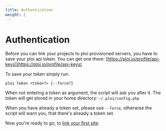 ```yaml
---
title: Authentication
weight: 2
---
```


# Authentication

Before you can link your projects to ploi provisioned servers, you have to save your ploi api token. You can
get one there: [https://ploi.io/profile/api-keys](https://ploi.io/profile/api-keys)

To save your token simply run:

```shell script
ploi token <token?> {--force?}
```

When not entering a token as argument, the script will ask you after it. The token will get stored in your home directory: `~/.ploi/config.php`

When you have already a token set, please use `--force`, otherwise the script will warn you, that there's already a token set.


Now you're ready to go, to [link your first site](/docs/ploi-cli/v1/basic-commands/init).
